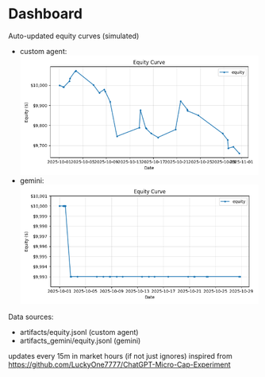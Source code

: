 # Dashboard

Auto-updated equity curves (simulated)

- custom agent: ![Equity Curve](artifacts/equity.png?v=a3aad94)
- gemini: ![Equity Curve (Gemini)](artifacts_gemini/equity.png?v=a3aad94)

Data sources:
- artifacts/equity.jsonl (custom agent)
- artifacts_gemini/equity.jsonl (gemini)

updates every 15m in market hours (if not just ignores)
inspired from https://github.com/LuckyOne7777/ChatGPT-Micro-Cap-Experiment